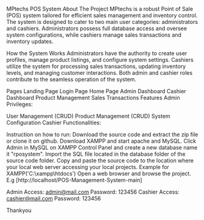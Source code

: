 MPtechs POS System
About The Project
MPtechs is a robust Point of Sale (POS) system tailored for efficient sales management and inventory control. The system is designed to cater to two main user categories: administrators and cashiers. Administrators possess full database access and oversee system configurations, while cashiers manage sales transactions and inventory updates.

How the System Works
Administrators have the authority to create user profiles, manage product listings, and configure system settings. Cashiers utilize the system for processing sales transactions, updating inventory levels, and managing customer interactions. Both admin and cashier roles contribute to the seamless operation of the system.

Pages
Landing Page
Login Page
Home Page
Admin Dashboard
Cashier Dashboard
Product Management
Sales Transactions
Features
Admin Privileges:

User Management (CRUD)
Product Management (CRUD)
System Configuration
Cashier Functionalities:

Instruction on how to run: Download the source code and extract the zip file or clone it on github. Download XAMPP and start apache and MySQL. Click Admin in MySQL on XAMPP Control Panel and create a new database name it "rposystem". Import the SQL file located in the database folder of the source code folder. Copy and paste the source code to the location where your local web server accessing your local projects. Example for XAMPP('C:\xampp\htdocs') Open a web browser and browse the project. E.g [http://localhost/POS-Management-System-main]

Admin Access: admin@mail.com Password: 123456
Cashier Access: cashier@mail.com Password: 123456

Thankyou
